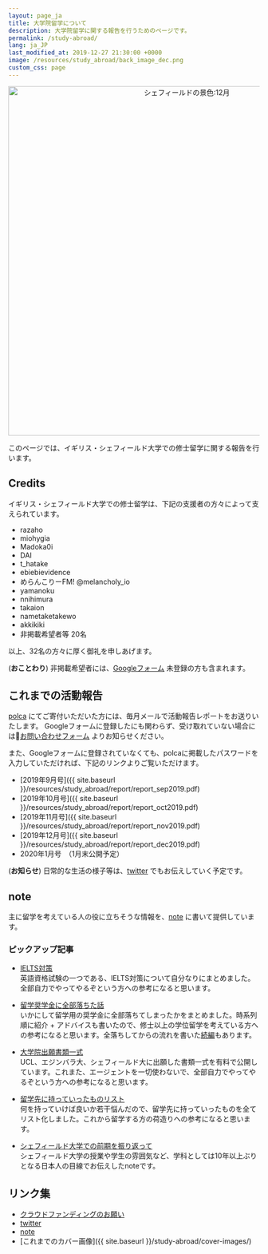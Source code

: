 ```yaml
---
layout: page_ja
title: 大学院留学について
description: 大学院留学に関する報告を行うためのページです。
permalink: /study-abroad/
lang: ja_JP
last_modified_at: 2019-12-27 21:30:00 +0000
image: /resources/study_abroad/back_image_dec.png
custom_css: page  
---
```


<div style="text-align: center;">
    <img src="{{ site.baseurl }}/resources/study_abroad/back_image_dec.png" alt="シェフィールドの景色:12月" style="width: 700px; padding: none;"/>
</div>

このページでは、イギリス・シェフィールド大学での修士留学に関する報告を行います。  

## Credits  
イギリス・シェフィールド大学での修士留学は、下記の支援者の方々によって支えられています。   

* razaho    
* miohygia    
* Madoka0i  
* DAI  
* t_hatake  
* ebiebievidence  
* めらんこりーFM! @melancholy_io  
* yamanoku  
* nnihimura  
* takaion  
* nametaketakewo  
* akkikiki
* 非掲載希望者等 20名  

以上、32名の方々に厚く御礼を申しあげます。  

(**おことわり**) 非掲載希望者には、[Googleフォーム](https://forms.gle/r8dstQV33Ep3d55NA) 未登録の方も含まれます。


## これまでの活動報告  
[polca](https://polca.jp/projects/I3kvZaRxh8R) にてご寄付いただいた方には、毎月メールで活動報告レポートをお送りいたします。
Googleフォームに登録したにも関わらず、受け取れていない場合には[お問い合わせフォーム](https://gucci-j.github.io/contact/) よりお知らせください。  

また、Googleフォームに登録されていなくても、polcaに掲載したパスワードを入力していただければ、下記のリンクよりご覧いただけます。  

* [2019年9月号]({{ site.baseurl }}/resources/study_abroad/report/report_sep2019.pdf)  
* [2019年10月号]({{ site.baseurl }}/resources/study_abroad/report/report_oct2019.pdf)  
* [2019年11月号]({{ site.baseurl }}/resources/study_abroad/report/report_nov2019.pdf)   
* [2019年12月号]({{ site.baseurl }}/resources/study_abroad/report/report_dec2019.pdf)  
* 2020年1月号　（1月末公開予定）  


(**お知らせ**) 日常的な生活の様子等は、[twitter](https://twitter.com/_gucciiiii) でもお伝えしていく予定です。

## note  
主に留学を考えている人の役に立ちそうな情報を、[note](https://note.com/_gucciiiii) に書いて提供しています。  


### ピックアップ記事  
* [IELTS対策](https://note.com/_gucciiiii/n/nc2a210affadf)  
英語資格試験の一つである、IELTS対策について自分なりにまとめました。全部自力でやってやるぞという方への参考になると思います。  

* [留学奨学金に全部落ちた話](https://note.com/_gucciiiii/n/n719fc658a21d)  
いかにして留学用の奨学金に全部落ちてしまったかをまとめました。時系列順に紹介 + アドバイスも書いたので、修士以上の学位留学を考えている方への参考になると思います。全落ちしてからの流れを書いた[続編](https://note.com/_gucciiiii/n/n19ebbb1b401d)もあります。

* [大学院出願書類一式](https://note.com/_gucciiiii/m/m09f79ed8d2ca)  
UCL、エジンバラ大、シェフィールド大に出願した書類一式を有料で公開しています。これまた、エージェントを一切使わないで、全部自力でやってやるぞという方への参考になると思います。

* [留学先に持っていったものリスト](https://note.com/_gucciiiii/n/nd00780c1d3e7)  
何を持っていけば良いか若干悩んだので、留学先に持っていったものを全てリスト化しました。これから留学する方の荷造りへの参考になると思います。

* [シェフィールド大学での前期を振り返って](https://note.com/_gucciiiii/n/n8791b6fd0bea)  
シェフィールド大学の授業や学生の雰囲気など、学科としては10年以上ぶりとなる日本人の目線でお伝えしたnoteです。


## リンク集
* [クラウドファンディングのお願い](https://gucci-j.github.io/study-abroad/crowd-funding/)  
* [twitter](https://twitter.com/_gucciiiii)  
* [note](https://note.com/_gucciiiii)
* [これまでのカバー画像]({{ site.baseurl }}/study-abroad/cover-images/)

